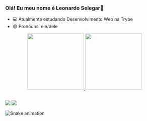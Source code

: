 ### Olá! Eu meu nome é Leonardo Selegar👋

 - 💻 Atualmente estudando Desenvolvimento Web na Trybe
 - 😄 Pronouns: ele/dele

<div align="center">
  <a href="https://github.com/leonardo111321">
  <img height="180em" src="https://github-readme-stats.vercel.app/api?username=leonardo111321&show_icons=true&theme=radical&include_all_commits=true&count_private=true"/>
  <img height="180em" src="https://github-readme-stats.vercel.app/api/top-langs/?username=leonardo111321&layout=compact&langs_count=7&theme=radical"/>
</div>
  
  ##
 
<div> 
  <a href = "leonardo11132@gmail.com"><img src="https://img.shields.io/badge/-Gmail-%23333?style=for-the-badge&logo=gmail&logoColor=white" target="_blank"></a>
  <a href="https://www.linkedin.com/in/leonardo-selegar" target="_blank"><img src="https://img.shields.io/badge/-LinkedIn-%230077B5?style=for-the-badge&logo=linkedin&logoColor=white" target="_blank"></a> 
 
  ![Snake animation](https://github.com/leonardo111321/leonardo111321/blob/output/github-contribution-grid-snake.svg)
 
</div>
